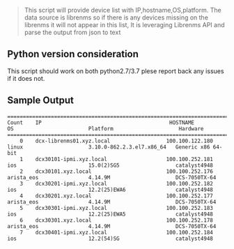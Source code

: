 >This script will provide device list with IP,hostname,OS,platform. The data source is librenms so if there is any devices missing on the librenms it will not appear in this list, It is leveraging Librenms API and parse the output from json to text 


## Python version consideration
This script should work on both python2.7/3.7 plese report back any issues if it does not. 
## Sample Output 

```
==============================================================================================================================================================
Count    IP                                         HOSTNAME                      OS                        Platform                     Hardware                 
==============================================================================================================================================================
    0    dcx-librenms01.xyz.local                  100.100.122.180                linux                     3.10.0-862.2.3.el7.x86_64   Generic x86 64-bit        
    1    dcx30101-ipmi.xyz.local                   100.100.252.181                ios                       15.0(2)SG5                  catalyst4948              
    2    dcx30101.xyz.local                        100.100.252.176                arista_eos                4.14.9M                     DCS-7050TX-64             
    3    dcx30201-ipmi.xyz.local                   100.100.252.182                ios                       12.2(25)EWA6                catalyst4948              
    4    dcx30201.xyz.local                        100.100.252.177                arista_eos                4.14.9M                     DCS-7050TX-64             
    5    dcx30301-ipmi.xyz.local                   100.100.252.183                ios                       12.2(25)EWA5                catalyst4948              
    6    dcx30301.xyz.local                        100.100.252.178                arista_eos                4.14.9M                     DCS-7050TX-64             
    7    dcx30401-ipmi.xyz.local                   100.100.252.184                ios                       12.2(54)SG                  catalyst4948              

```
